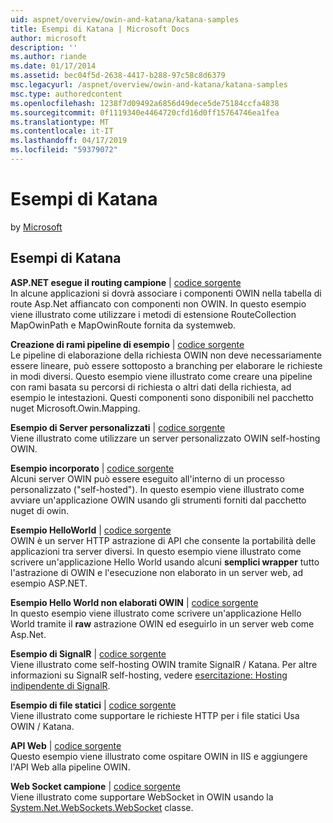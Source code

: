 ```yaml
---
uid: aspnet/overview/owin-and-katana/katana-samples
title: Esempi di Katana | Microsoft Docs
author: microsoft
description: ''
ms.author: riande
ms.date: 01/17/2014
ms.assetid: bec04f5d-2638-4417-b288-97c58c8d6379
msc.legacyurl: /aspnet/overview/owin-and-katana/katana-samples
msc.type: authoredcontent
ms.openlocfilehash: 1238f7d09492a6856d49dece5de75184ccfa4838
ms.sourcegitcommit: 0f1119340e4464720cfd16d0ff15764746ea1fea
ms.translationtype: MT
ms.contentlocale: it-IT
ms.lasthandoff: 04/17/2019
ms.locfileid: "59379072"
---
```

# <a name="katana-samples"></a>Esempi di Katana

by [Microsoft](https://github.com/microsoft)

## <a name="katana-samples"></a>Esempi di Katana

**ASP.NET esegue il routing campione** | [codice sorgente](https://github.com/aspnet/samples/tree/master/samples/aspnet/Katana/AspNetRoutes)  
In alcune applicazioni si dovrà associare i componenti OWIN nella tabella di route Asp.Net affiancato con componenti non OWIN. In questo esempio viene illustrato come utilizzare i metodi di estensione RouteCollection MapOwinPath e MapOwinRoute fornita da systemweb.

**Creazione di rami pipeline di esempio** | [codice sorgente](https://github.com/aspnet/samples/tree/master/samples/aspnet/Katana/BranchingPipelines)  
Le pipeline di elaborazione della richiesta OWIN non deve necessariamente essere lineare, può essere sottoposto a branching per elaborare le richieste in modi diversi. Questo esempio viene illustrato come creare una pipeline con rami basata su percorsi di richiesta o altri dati della richiesta, ad esempio le intestazioni. Questi componenti sono disponibili nel pacchetto nuget Microsoft.Owin.Mapping.

**Esempio di Server personalizzati** | [codice sorgente](https://github.com/aspnet/samples/tree/master/samples/aspnet/Katana/CustomServer)   
Viene illustrato come utilizzare un server personalizzato OWIN self-hosting OWIN.

**Esempio incorporato** | [codice sorgente](https://github.com/aspnet/samples/tree/master/samples/aspnet/Katana/Embedded)  
Alcuni server OWIN può essere eseguito all'interno di un processo personalizzato (&quot;self-hosted&quot;). In questo esempio viene illustrato come avviare un'applicazione OWIN usando gli strumenti forniti dal pacchetto nuget di owin.

**Esempio HelloWorld** | [codice sorgente](https://github.com/aspnet/samples/tree/master/samples/aspnet/Katana/HelloWorld)  
OWIN è un server HTTP astrazione di API che consente la portabilità delle applicazioni tra server diversi. In questo esempio viene illustrato come scrivere un'applicazione Hello World usando alcuni **semplici wrapper** tutto l'astrazione di OWIN e l'esecuzione non elaborato in un server web, ad esempio ASP.NET.

**Esempio Hello World non elaborati OWIN** | [codice sorgente](https://github.com/aspnet/samples/tree/master/samples/aspnet/Katana/HelloWorldRawOwin)  
In questo esempio viene illustrato come scrivere un'applicazione Hello World tramite il **raw** astrazione OWIN ed eseguirlo in un server web come Asp.Net.

**Esempio di SignalR** | [codice sorgente](https://github.com/aspnet/samples/tree/master/samples/aspnet/Katana/SignalR)  
Viene illustrato come self-hosting OWIN tramite SignalR / Katana. Per altre informazioni su SignalR self-hosting, vedere [esercitazione: Hosting indipendente di SignalR](../../../signalr/overview/deployment/tutorial-signalr-self-host.md).

**Esempio di file statici** | [codice sorgente](https://github.com/aspnet/samples/tree/master/samples/aspnet/Katana/StaticFilesSample)   
Viene illustrato come supportare le richieste HTTP per i file statici Usa OWIN / Katana.

**API Web** | [codice sorgente](https://github.com/aspnet/samples/tree/master/samples/aspnet/Katana/WebApi)   
Questo esempio viene illustrato come ospitare OWIN in IIS e aggiungere l'API Web alla pipeline OWIN.

**Web Socket campione** | [codice sorgente](https://github.com/aspnet/samples/tree/master/samples/aspnet/Katana/WebSocketSample)   
Viene illustrato come supportare WebSocket in OWIN usando la [System.Net.WebSockets.WebSocket](https://msdn.microsoft.com/library/system.net.websockets.websocket(v=vs.110).aspx) classe.
